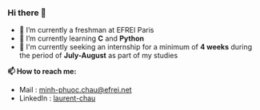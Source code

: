 ### Hi there 👋

- 🔭 I’m currently a freshman at EFREI Paris
- 🌱 I’m currently learning **C** and **Python**
- 💼 I'm currently seeking an internship for a minimum of **4 weeks** during the period of **July-August** as part of my studies

**📫 How to reach me:**

- Mail : minh-phuoc.chau@efrei.net
- LinkedIn : [laurent-chau](https://www.linkedin.com/in/laurent-chau/)
